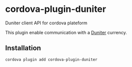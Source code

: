 # cordova-plugin-duniter
Duniter client API for cordova plateform

This plugin enable communication with a [Duniter](https://www.duniter.org) currency.

## Installation

    cordova plugin add cordova-plugin-duniter
